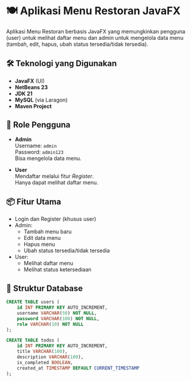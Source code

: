 # 🍽️ Aplikasi Menu Restoran JavaFX

Aplikasi Menu Restoran berbasis JavaFX yang memungkinkan pengguna (user) untuk melihat daftar menu dan admin untuk mengelola data menu (tambah, edit, hapus, ubah status tersedia/tidak tersedia).

## 🛠 Teknologi yang Digunakan

- **JavaFX** (UI)
- **NetBeans 23**
- **JDK 21**
- **MySQL** (via Laragon)
- **Maven Project**

## 👥 Role Pengguna

- **Admin**  
  Username: `admin`  
  Password: `admin123`  
  Bisa mengelola data menu.

- **User**  
  Mendaftar melalui fitur *Register*.  
  Hanya dapat melihat daftar menu.

## 📦 Fitur Utama

- Login dan Register (khusus user)
- Admin:
  - Tambah menu baru
  - Edit data menu
  - Hapus menu
  - Ubah status tersedia/tidak tersedia
- User:
  - Melihat daftar menu
  - Melihat status ketersediaan

## 💽 Struktur Database

```sql
CREATE TABLE users (
    id INT PRIMARY KEY AUTO_INCREMENT,
    username VARCHAR(50) NOT NULL,
    password VARCHAR(100) NOT NULL,
    role VARCHAR(10) NOT NULL
);

CREATE TABLE todos (
    id INT PRIMARY KEY AUTO_INCREMENT,
    title VARCHAR(100),
    description VARCHAR(100),
    is_completed BOOLEAN,
    created_at TIMESTAMP DEFAULT CURRENT_TIMESTAMP
);
